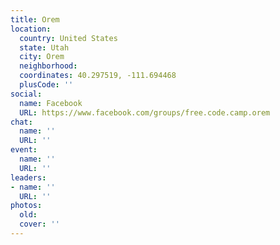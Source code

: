 ```yaml
---
title: Orem
location:
  country: United States
  state: Utah
  city: Orem
  neighborhood: 
  coordinates: 40.297519, -111.694468
  plusCode: ''
social:
  name: Facebook
  URL: https://www.facebook.com/groups/free.code.camp.orem
chat:
  name: ''
  URL: ''
event:
  name: ''
  URL: ''
leaders:
- name: ''
  URL: ''
photos:
  old: 
  cover: ''
---
```

